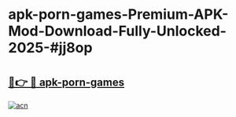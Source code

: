 # apk-porn-games-Premium-APK-Mod-Download-Fully-Unlocked-2025-#jj8op

# <h2><a href="https://bedroomkl.my?title=apk-porn-games&ref=1AP">🔗👉 🔴 apk-porn-games</a></h2>

[![acn](https://github.com/user-attachments/assets/0f9c940e-d8b0-45ae-aac7-cd30a18b3e1c)](https://bedroomkl.my?title=apk-porn-games&ref=1AP)

